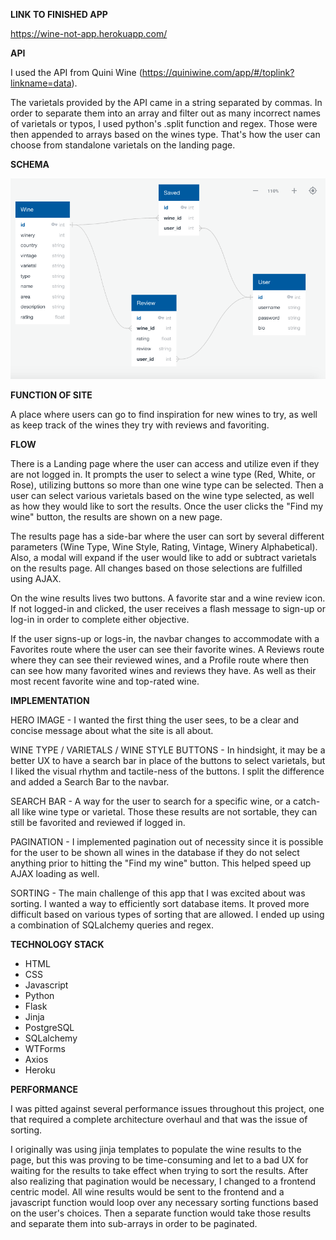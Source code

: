 
**LINK TO FINISHED APP**

https://wine-not-app.herokuapp.com/

**API**

I used the API from Quini Wine (https://quiniwine.com/app/#/toplink?linkname=data). 

The varietals provided by the API came in a string separated by commas. In order to separate them into an array and filter out as many incorrect names of varietals or typos, I used python's .split function and regex. Those were then appended to arrays based on the wines type. That's how the user can choose from standalone varietals on the landing page.

**SCHEMA**

![image info](./schema/schema.png)

**FUNCTION OF SITE**

A place where users can go to find inspiration for new wines to try, as well as keep track of the wines they try with reviews and favoriting. 

**FLOW**

There is a Landing page where the user can access and utilize even if they are not logged in. It prompts the user to select a wine type (Red, White, or Rose), utilizing buttons so more than one wine type can be selected. Then a user can select various varietals based on the wine type selected, as well as how they would like to sort the results. Once the user clicks the "Find my wine" button, the results are shown on a new page.

The results page has a side-bar where the user can sort by several different parameters (Wine Type, Wine Style, Rating, Vintage, Winery Alphabetical). Also, a modal will expand if the user would like to add or subtract varietals on the results page. All changes based on those selections are fulfilled using AJAX.

On the wine results lives two buttons. A favorite star and a wine review icon. If not logged-in and clicked, the user receives a flash message to sign-up or log-in in order to complete either objective.

If the user signs-up or logs-in, the navbar changes to accommodate with a Favorites route where the user can see their favorite wines. A Reviews route where they can see their reviewed wines, and a Profile route where then can see how many favorited wines and reviews they have. As well as their most recent favorite wine and top-rated wine.

**IMPLEMENTATION**

HERO IMAGE - I wanted the first thing the user sees, to be a clear and concise message about what the site is all about.

WINE TYPE / VARIETALS / WINE STYLE BUTTONS - In hindsight, it may be a better UX to have a search bar in place of the buttons to select varietals, but I liked the visual rhythm and tactile-ness of the buttons. I split the difference and added a Search Bar to the navbar.

SEARCH BAR - A way for the user to search for a specific wine, or a catch-all like wine type or varietal. Those these results are not sortable, they can still be favorited and reviewed if logged in.

PAGINATION - I implemented pagination out of necessity since it is possible for the user to be shown all wines in the database if they do not select anything prior to hitting the "Find my wine" button. This helped speed up AJAX loading as well.

SORTING - The main challenge of this app that I was excited about was sorting. I wanted a way to efficiently sort database items. It proved more difficult based on various types of sorting that are allowed. I ended up using a combination of SQLalchemy queries and regex.

**TECHNOLOGY STACK**

* HTML
* CSS
* Javascript
* Python
* Flask
* Jinja
* PostgreSQL
* SQLalchemy
* WTForms
* Axios
* Heroku


**PERFORMANCE**

I was pitted against several performance issues throughout this project, one that required a complete architecture overhaul and that was the issue of sorting.

I originally was using jinja templates to populate the wine results to the page, but this was proving to be time-consuming and let to a bad UX for waiting for the results to take effect when trying to sort the results. After also realizing that pagination would be necessary, I changed to a frontend centric model. All wine results would be sent to the frontend and a javascript function would loop over any necessary sorting functions based on the user's choices. Then a separate function would take those results and separate them into sub-arrays in order to be paginated.